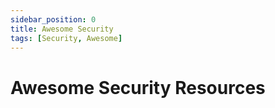 ```yaml
---
sidebar_position: 0
title: Awesome Security
tags: [Security, Awesome]
---
```


Awesome Security Resources
==========================
